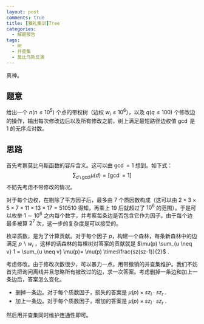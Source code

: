 ```yaml
---
layout: post
comments: true
title: [雅礼集训]Tree
categories:
  - 解题报告
tags:
  - 树
  - 并查集
  - 莫比乌斯反演
---
```


真神。

## 题意

给出一个 $n (n \le 10^5)$ 个点的带权树（边权 $w_i \le 10^6$），以及 $q(q \le 100)$ 个修改边的操作，输出每次修改边后以及所有修改之前，树上满足最短路径边权值 $\gcd$ 是 $1$ 的无序点对数。

## 思路

首先考察莫比乌斯函数的容斥含义。这可以由 $\gcd = 1$ 想到。如下式：
$$
\sum_{d  \backslash \! \gcd} \mu(d) = [\gcd = 1]
$$
不妨先考虑不带修改的情况。

对于每个边权，在剔除了平方因子后，最多由 $7$ 个质因数构成（这可以由 $2 \times 3 \times 5 \times 7 \times 11 \times 13 \times 17 = 510510$ 得知，再乘上 $19$ 后就超过了 $10^6$ 的范围）。于是可以枚举  $1 \sim 10^6$ 之内每个数字，并考察每条边是否包含它作为因子。由于每个边最多被算 $2^7$ 次，这一步的复杂度是可以接受的。

枚举质数，是为了计算贡献。对于每个因子 $p$，构建一个森林，每条新森林中的边满足 $p \backslash w_i$ ，这样的话森林的每棵树对答案的贡献就是 $\mu(p) \sum_{u \neq v} 1 = \sum_{u \neq v} \mu(p)= \mu(p) \times\frac{sz(sz-1)}{2}$ .

考虑修改。由于修改次数很少，可以暴力一点。用带撤销的并查集维护。我们不妨首先把询问离线并且忽略所有被改过的边，求一次答案。考虑删掉一条边和加上一条边后，答案怎么变化。

- 删掉一条边。对于每个质数因子，损失的答案是 $\mu(p) \times sz_l \cdot sz_r$ .
- 加上一条边。对于每个质数因子，增加的答案是 $\mu(p) \times sz_l \cdot sz_r$ .

然后用并查集同时维护连通性即可。